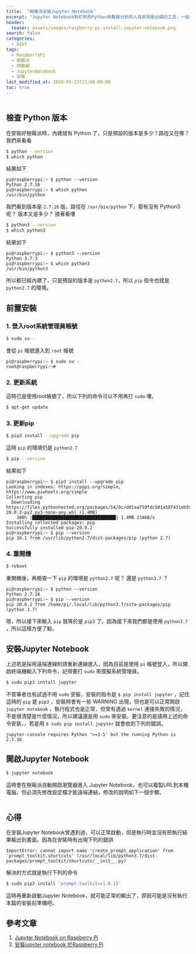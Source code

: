 ```yaml
---
title:  "樹莓派安裝Jupyter Notebook"
excerpt: "Jupyter Notebook對於熟悉Python與數據分析的人員來說是必備的工具，一般都是在安裝電腦上，而樹莓派也支援這個工具的安裝！"
header:
  teaser: assets/images/raspberry-pi-install-jupyter-notebook.png
search: false
categories: 
  - AIoT
tags:
  - RaspberryPi
  - 樹莓派
  - 物聯網
  - JupyterNotebook
  - 安裝
last_modified_at: 2020-03-23T21:00-00:00
toc: true
---
```

<figure class="align-center">
  <img src="{{ site.url }}{{ site.baseurl }}/assets/images/raspberry-pi-install-jupyter-notebook.png" alt="">
</figure> 

## 檢查 Python 版本
在安裝好樹莓派時，內建就有 Python 了，只是預設的版本是多少？路徑又在哪？我們來看看
```bash
$ python --version
$ which python
```
結果如下
```
pi@raspberrypi:~ $ python --version
Python 2.7.16
pi@raspberrypi:~ $ which python
/usr/bin/python
```
我們看到版本是 `2.7.16` 版，路徑在 `/usr/bin/python` 下，那有沒有 Python3 呢？ 版本又是多少？ 接著看嘍
```bash
$ python3 --version
$ which python3
```
結果如下
```
pi@raspberrypi:~ $ python3 --version
Python 3.7.3
pi@raspberrypi:~ $ which python3
/usr/bin/python3
```
所以都已經內建了，只是預設的版本是 `python2.7`，所以 `pip` 指令也就是 `python2.7` 的環境。

## 前置安裝
### 1. 登入root系統管理員帳號
```bash
$ sudo su -
```
會從 `pi` 帳號進入到 `root` 帳號
```
pi@raspberrypi:~ $ sudo su -
root@raspberrypi:~# 
```

### 2. 更新系統
這時已是使用root帳號了，所以下列的命令可以不用再打 `sudo` 嘍。
```bash
$ apt-get update
```

### 3. 更新pip
```bash
$ pip3 install --upgrade pip
```
這時 `pip` 的環境仍是 `python2.7`
```bash
$ pip --version
```
結果如下
```
pi@raspberrypi:~ $ pip3 install --upgrade pip
Looking in indexes: https://pypi.org/simple, https://www.piwheels.org/simple
Collecting pip
  Downloading https://files.pythonhosted.org/packages/54/0c/d01aa759fdc501a58f431eb594a17495f15b88da142ce14b5845662c13f3/pip-20.0.2-py2.py3-none-any.whl (1.4MB)
    100% |████████████████████████████████| 1.4MB 234kB/s 
Installing collected packages: pip
Successfully installed pip-20.0.2
pi@raspberrypi:~ $ pip --version
pip 18.1 from /usr/lib/python2.7/dist-packages/pip (python 2.7)
```

### 4. 重開機
```bash
$ reboot
```
重開機後，再檢查一下 `pip` 的環境是 `python2.7` 呢？ 還是 `python3.7` ？
```
pi@raspberrypi:~ $ python --version
Python 2.7.16
pi@raspberrypi:~ $ pip --version
pip 20.0.2 from /home/pi/.local/lib/python3.7/site-packages/pip (python 3.7)
```
嗯，所以接下來輸入 `pip` 就等於是 `pip3` 了。因為接下來我們都是使用 `python3.7` ，所以這樣方便了點。

## 安裝Jupyter Notebook

上述若是採用遠端連線則請重新連線進入，因為目前是使用 `pi` 帳號登入，所以開啟終端機輸入下列命令，記得要打 `sudo` 來摸擬系統管理員。
```bash
$ sudo pip3 install jupyter
```
不管筆者也有試過不用 `sudo` 安裝，安裝的指令是 `$ pip install jupyter` ，記住這時的 `pip` 是 `pip3` ，安裝時會有一些 WARNING 出現，但也是可以正常開啟 `jupyter notebook` ，執行程式也是正常，但曾有遇過 `kernel` 連接失敗的情況，不是很清楚是什麼情況，所以建議還是用 `sudo` 來安裝。要注意的是請用上述的命令安裝，，若是用 `$ sudo pip install jupyter` 就會收到下列的錯誤。
```
jupyter-console requires Python '>=3.5' but the running Python is 2.7.16
```

## 開啟Jupyter Notebook
```bash
$ jupyter notebook
```
這時會在樹莓派自動開啟瀏覽器進入 Jupyter Notebook，也可以複製URL到本機電腦，但必須先修改設定檔才能遠端連結，修改的說明如下一個步驟。
<figure class="align-center">
  <img src="{{ site.url }}{{ site.baseurl }}/assets/images/raspberry-pi-jupyter-notebook.png" alt="">
</figure> 

## 心得
在安裝Jupyter Notebook曾遇到過，可以正常啟動，但是執行時並沒有把執行結果輸出到畫面。因為在安裝時有出現下列的錯誤
```
ImportError: cannot import name 'create_prompt_application' from 'prompt_toolkit.shortcuts' (/usr/local/lib/python3.7/dist-packages/prompt_toolkit/shortcuts/__init__.py)
```
解決的方式就是執行下列的命令
```bash
$ sudo pip3 install 'prompt-toolkit==1.0.15'
```
這時再重新啟動Jupyter Notebook，就可能正常的輸出了，原因可能是沒有執行本篇的安裝前準備吧。

## 參考文章 ##
1. [Jupyter Notebook on Raspberry Pi](https://www.instructables.com/id/Jupyter-Notebook-on-Raspberry-Pi/)
2. [安裝jupyter notebook 於Raspberry Pi](http://blog.ittraining.com.tw/2018/10/jupyter-notebook-raspberry-pi-3.html)